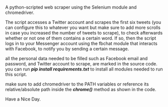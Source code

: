 A python-scripted web scraper using the Selenium module and chromedriver.

The script accesses a Twitter account and scrapes the first six tweets (you can configure this to whatever you want but make sure to add more scrolls in case you increased the number of tweets to scrape), to check afterwards whether or not one of them contains a certain word. If so, then the script logs in to your Messenger account using the fbchat module that interacts with Facebook, to notify you by sending a certain message.

all the personal data needed to be filled such as Facebook email and password, and Twitter account to scrape, are marked in the source code.
you can run ***pip install requirements.txt*** to install all modules needed to run this script.

make sure to add chromedriver to the PATH variables or reference its relative/absolute path inside the ***chrome()*** method as shown in the code.

Have a Nice Day.
